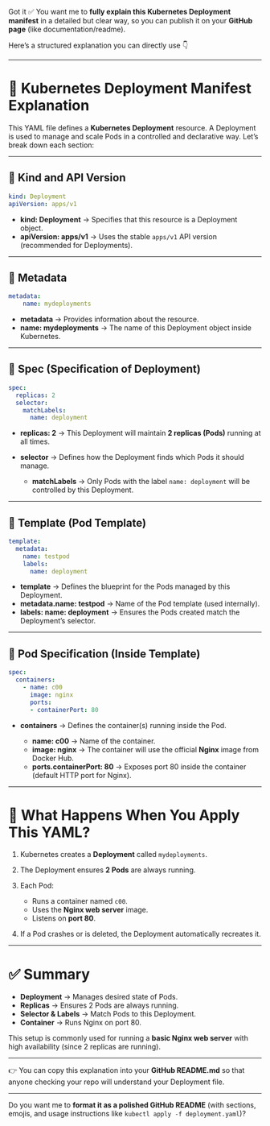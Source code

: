 Got it ✅ You want me to **fully explain this Kubernetes Deployment manifest** in a detailed but clear way, so you can publish it on your **GitHub page** (like documentation/readme).

Here’s a structured explanation you can directly use 👇

---

# 📌 Kubernetes Deployment Manifest Explanation

This YAML file defines a **Kubernetes Deployment** resource. A Deployment is used to manage and scale Pods in a controlled and declarative way. Let’s break down each section:

---

## 🔹 Kind and API Version

```yaml
kind: Deployment
apiVersion: apps/v1
```

* **kind: Deployment** → Specifies that this resource is a Deployment object.
* **apiVersion: apps/v1** → Uses the stable `apps/v1` API version (recommended for Deployments).

---

## 🔹 Metadata

```yaml
metadata:
    name: mydeployments
```

* **metadata** → Provides information about the resource.
* **name: mydeployments** → The name of this Deployment object inside Kubernetes.

---

## 🔹 Spec (Specification of Deployment)

```yaml
spec:
  replicas: 2
  selector:    
    matchLabels:
      name: deployment
```

* **replicas: 2** → This Deployment will maintain **2 replicas (Pods)** running at all times.
* **selector** → Defines how the Deployment finds which Pods it should manage.

  * **matchLabels** → Only Pods with the label `name: deployment` will be controlled by this Deployment.

---

## 🔹 Template (Pod Template)

```yaml
template:
  metadata:
    name: testpod
    labels:
      name: deployment
```

* **template** → Defines the blueprint for the Pods managed by this Deployment.
* **metadata.name: testpod** → Name of the Pod template (used internally).
* **labels: name: deployment** → Ensures the Pods created match the Deployment’s selector.

---

## 🔹 Pod Specification (Inside Template)

```yaml
spec:
  containers:
    - name: c00
      image: nginx
      ports: 
      - containerPort: 80
```

* **containers** → Defines the container(s) running inside the Pod.

  * **name: c00** → Name of the container.
  * **image: nginx** → The container will use the official **Nginx** image from Docker Hub.
  * **ports.containerPort: 80** → Exposes port 80 inside the container (default HTTP port for Nginx).

---

# 🚀 What Happens When You Apply This YAML?

1. Kubernetes creates a **Deployment** called `mydeployments`.
2. The Deployment ensures **2 Pods** are always running.
3. Each Pod:

   * Runs a container named `c00`.
   * Uses the **Nginx web server** image.
   * Listens on **port 80**.
4. If a Pod crashes or is deleted, the Deployment automatically recreates it.

---

# ✅ Summary

* **Deployment** → Manages desired state of Pods.
* **Replicas** → Ensures 2 Pods are always running.
* **Selector & Labels** → Match Pods to this Deployment.
* **Container** → Runs Nginx on port 80.

This setup is commonly used for running a **basic Nginx web server** with high availability (since 2 replicas are running).

---

👉 You can copy this explanation into your **GitHub README.md** so that anyone checking your repo will understand your Deployment file.

---

Do you want me to **format it as a polished GitHub README** (with sections, emojis, and usage instructions like `kubectl apply -f deployment.yaml`)?
